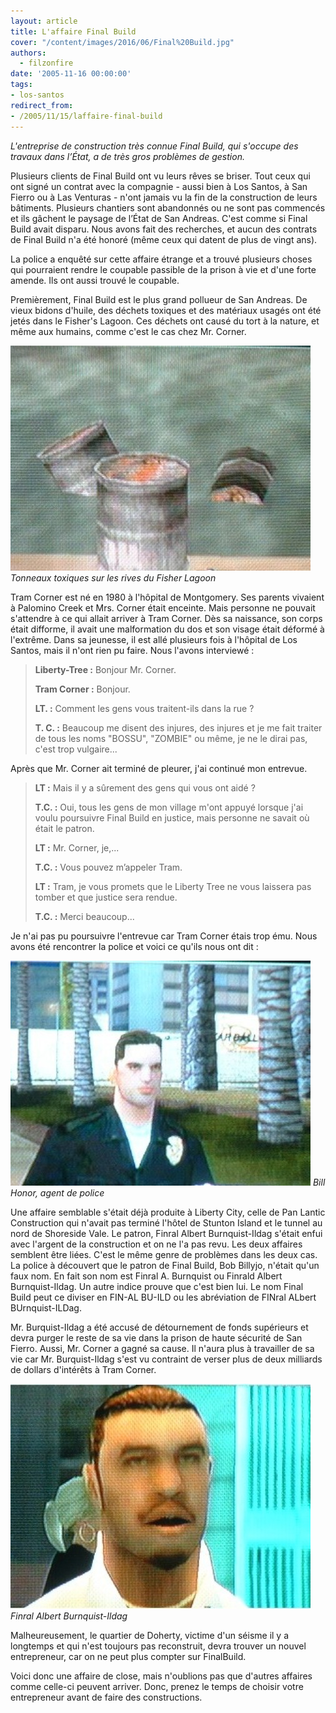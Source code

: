 ```yaml
---
layout: article
title: L'affaire Final Build
cover: "/content/images/2016/06/Final%20Build.jpg"
authors:
  - filzonfire
date: '2005-11-16 00:00:00'
tags:
- los-santos
redirect_from:
- /2005/11/15/laffaire-final-build
---
```


_L'entreprise de construction très connue Final Build, qui s'occupe des travaux dans l’État, a de très gros problèmes de gestion._

Plusieurs clients de Final Build ont vu leurs rêves se briser. Tout ceux qui ont signé un contrat avec la compagnie - aussi bien à Los Santos, à San Fierro ou à Las Venturas - n'ont jamais vu la fin de la construction de leurs bâtiments. Plusieurs chantiers sont abandonnés ou ne sont pas commencés et ils gâchent le paysage de l’État de San Andreas. C'est comme si Final Build avait disparu. Nous avons fait des recherches, et aucun des contrats de Final Build n'a été honoré (même ceux qui datent de plus de vingt ans).

La police a enquêté sur cette affaire étrange et a trouvé plusieurs choses qui pourraient rendre le coupable passible de la prison à vie et d'une forte amende. Ils ont aussi trouvé le coupable.

Premièrement, Final Build est le plus grand pollueur de San Andreas. De vieux bidons d'huile, des déchets toxiques et des matériaux usagés ont été jetés dans le Fisher's Lagoon. Ces déchets ont causé du tort à la nature, et même aux humains, comme c'est le cas chez Mr. Corner.

![Tonneaux toxiques sur les rives du Fisher Lagoon](/content/images/2005/01/fb_pollution.jpg)
_Tonneaux toxiques sur les rives du Fisher Lagoon_

Tram Corner est né en 1980 à l'hôpital de Montgomery. Ses parents vivaient à Palomino Creek et Mrs. Corner était enceinte. Mais personne ne pouvait s'attendre à ce qui allait arriver à Tram Corner. Dès sa naissance, son corps était difforme, il avait une malformation du dos et son visage était déformé à l'extrême. Dans sa jeunesse, il est allé plusieurs fois à l'hôpital de Los Santos, mais il n'ont rien pu faire. Nous l'avons interviewé :

> **Liberty-Tree :** Bonjour Mr. Corner.
> 
> **Tram Corner :** Bonjour.
> 
> **LT. :** Comment les gens vous traitent-ils dans la rue ?
> 
> **T. C. :** Beaucoup me disent des injures, des injures et je me fait traiter de tous les noms "BOSSU", "ZOMBIE" ou même, je ne le dirai pas, c'est trop vulgaire...

Après que Mr. Corner ait terminé de pleurer, j'ai continué mon entrevue.

> **LT :** Mais il y a sûrement des gens qui vous ont aidé ?
> 
> **T.C. :** Oui, tous les gens de mon village m'ont appuyé lorsque j'ai voulu poursuivre Final Build en justice, mais personne ne savait où était le patron.
> 
> **LT :** Mr. Corner, je,...
> 
> **T.C. :** Vous pouvez m’appeler Tram.
> 
> **LT :** Tram, je vous promets que le Liberty Tree ne vous laissera pas tomber et que justice sera rendue.
> 
> **T.C. :** Merci beaucoup...

Je n'ai pas pu poursuivre l'entrevue car Tram Corner étais trop ému. Nous avons été rencontrer la police et voici ce qu'ils nous ont dit :

![Bill Honor, agent de police](/content/images/2005/01/fb_police.jpg)
_Bill Honor, agent de police_

Une affaire semblable s'était déjà produite à Liberty City, celle de Pan Lantic Construction qui n'avait pas terminé l'hôtel de Stunton Island et le tunnel au nord de Shoreside Vale. Le patron, Finral Albert Burnquist-Ildag s'était enfui avec l'argent de la construction et on ne l'a pas revu. Les deux affaires semblent être liées. C'est le même genre de problèmes dans les deux cas. La police à découvert que le patron de Final Build, Bob Billyjo, n'était qu'un faux nom. En fait son nom est Finral A. Burnquist ou Finrald Albert Burnquist-Ildag. Un autre indice prouve que c'est bien lui. Le nom Final Build peut ce diviser en FIN-AL BU-ILD ou les abréviation de FINral ALbert BUrnquist-ILDag.

Mr. Burquist-Ildag a été accusé de détournement de fonds supérieurs et devra purger le reste de sa vie dans la prison de haute sécurité de San Fierro. Aussi, Mr. Corner a gagné sa cause. Il n'aura plus à travailler de sa vie car Mr. Burquist-Ildag s'est vu contraint de verser plus de deux milliards de dollars d'intérêts à Tram Corner.

![Finral Albert Burnquist-Ildag](/content/images/2005/01/fb_boss.jpg)
_Finral Albert Burnquist-Ildag_

Malheureusement, le quartier de Doherty, victime d'un séisme il y a longtemps et qui n'est toujours pas reconstruit, devra trouver un nouvel entrepreneur, car on ne peut plus compter sur FinalBuild.

Voici donc une affaire de close, mais n'oublions pas que d'autres affaires comme celle-ci peuvent arriver. Donc, prenez le temps de choisir votre entrepreneur avant de faire des constructions.